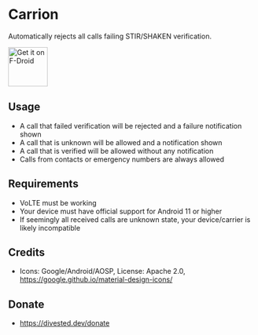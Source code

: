 Carrion
==========

Automatically rejects all calls failing STIR/SHAKEN verification.

[<img src="https://fdroid.gitlab.io/artwork/badge/get-it-on.png"
     alt="Get it on F-Droid"
     height="80">](https://f-droid.org/packages/us.spotco.carrion/)

Usage
-----
- A call that failed verification will be rejected and a failure notification shown
- A call that is unknown will be allowed and a notification shown
- A call that is verified will be allowed without any notification
- Calls from contacts or emergency numbers are always allowed

Requirements
------------
- VoLTE must be working
- Your device must have official support for Android 11 or higher
- If seemingly all received calls are unknown state, your device/carrier is likely incompatible

Credits
-------
- Icons: Google/Android/AOSP, License: Apache 2.0, https://google.github.io/material-design-icons/

Donate
-------
- https://divested.dev/donate
